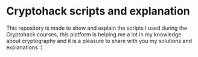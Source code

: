 # Cryptohack scripts and explanation

This repository is made to show and explain the scripts I used during the Cryptohack courses, this platform is helping me a lot in my knowledge about cryptography and it is a pleasure to share with you my solutions and explanations :)
